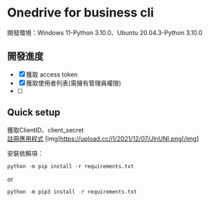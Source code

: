 Onedrive for business cli
============
  開發環境：Windows 11-Python 3.10.0、Ubuntu 20.04.3-Python 3.10.0
 
開發進度
---
- [x] 獲取 access token
- [x] 獲取使用者列表(需擁有管理員權限)
- [ ] 

Quick setup
---
獲取ClientID、client_secret<br>
[註冊應用程式](https://portal.azure.com/#blade/Microsoft_AAD_RegisteredApps/ApplicationsListBlade)
[img]https://upload.cc/i1/2021/12/07/JlnUNI.png[/img]

安裝依賴項：
```python
python -m pip install -r requirements.txt
```
or
```python
python -m pip3 install -r requirements.txt
```
